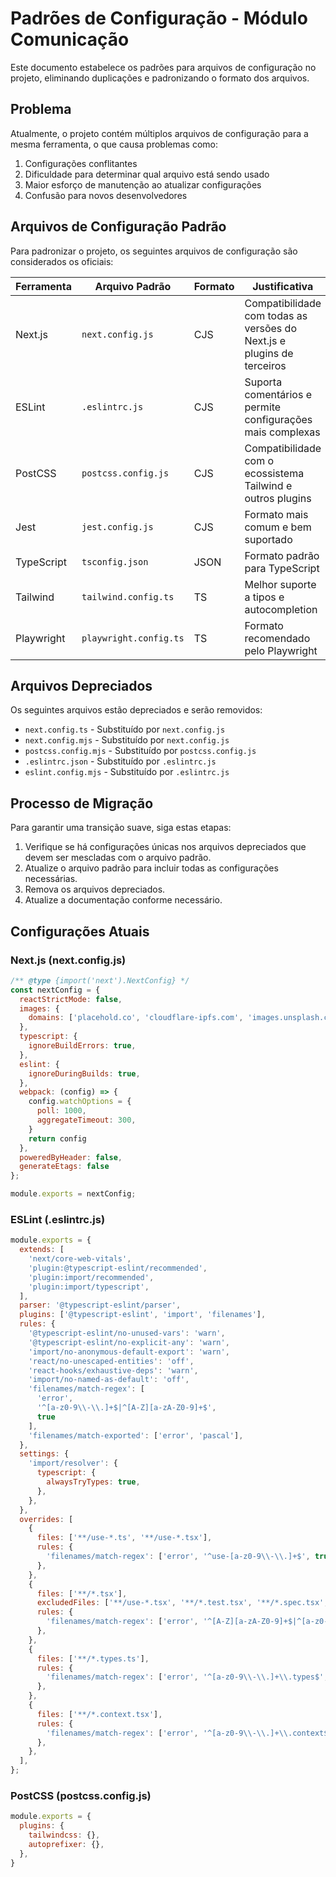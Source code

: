 # Padrões de Configuração - Módulo Comunicação

Este documento estabelece os padrões para arquivos de configuração no projeto, eliminando duplicações e padronizando o formato dos arquivos.

## Problema

Atualmente, o projeto contém múltiplos arquivos de configuração para a mesma ferramenta, o que causa problemas como:

1. Configurações conflitantes
2. Dificuldade para determinar qual arquivo está sendo usado
3. Maior esforço de manutenção ao atualizar configurações
4. Confusão para novos desenvolvedores

## Arquivos de Configuração Padrão

Para padronizar o projeto, os seguintes arquivos de configuração são considerados os oficiais:

| Ferramenta | Arquivo Padrão | Formato | Justificativa |
|------------|----------------|---------|---------------|
| Next.js | `next.config.js` | CJS | Compatibilidade com todas as versões do Next.js e plugins de terceiros |
| ESLint | `.eslintrc.js` | CJS | Suporta comentários e permite configurações mais complexas |
| PostCSS | `postcss.config.js` | CJS | Compatibilidade com o ecossistema Tailwind e outros plugins |
| Jest | `jest.config.js` | CJS | Formato mais comum e bem suportado |
| TypeScript | `tsconfig.json` | JSON | Formato padrão para TypeScript |
| Tailwind | `tailwind.config.ts` | TS | Melhor suporte a tipos e autocompletion |
| Playwright | `playwright.config.ts` | TS | Formato recomendado pelo Playwright |

## Arquivos Depreciados

Os seguintes arquivos estão depreciados e serão removidos:

- `next.config.ts` - Substituído por `next.config.js`
- `next.config.mjs` - Substituído por `next.config.js`
- `postcss.config.mjs` - Substituído por `postcss.config.js`
- `.eslintrc.json` - Substituído por `.eslintrc.js`
- `eslint.config.mjs` - Substituído por `.eslintrc.js`

## Processo de Migração

Para garantir uma transição suave, siga estas etapas:

1. Verifique se há configurações únicas nos arquivos depreciados que devem ser mescladas com o arquivo padrão.
2. Atualize o arquivo padrão para incluir todas as configurações necessárias.
3. Remova os arquivos depreciados.
4. Atualize a documentação conforme necessário.

## Configurações Atuais

### Next.js (next.config.js)

```js
/** @type {import('next').NextConfig} */
const nextConfig = {
  reactStrictMode: false,
  images: {
    domains: ['placehold.co', 'cloudflare-ipfs.com', 'images.unsplash.com'],
  },
  typescript: {
    ignoreBuildErrors: true,
  },
  eslint: {
    ignoreDuringBuilds: true,
  },
  webpack: (config) => {
    config.watchOptions = {
      poll: 1000,
      aggregateTimeout: 300,
    }
    return config
  },
  poweredByHeader: false,
  generateEtags: false
};

module.exports = nextConfig;
```

### ESLint (.eslintrc.js)

```js
module.exports = {
  extends: [
    'next/core-web-vitals',
    'plugin:@typescript-eslint/recommended',
    'plugin:import/recommended',
    'plugin:import/typescript',
  ],
  parser: '@typescript-eslint/parser',
  plugins: ['@typescript-eslint', 'import', 'filenames'],
  rules: {
    '@typescript-eslint/no-unused-vars': 'warn',
    '@typescript-eslint/no-explicit-any': 'warn',
    'import/no-anonymous-default-export': 'warn',
    'react/no-unescaped-entities': 'off',
    'react-hooks/exhaustive-deps': 'warn',
    'import/no-named-as-default': 'off',
    'filenames/match-regex': [
      'error',
      '^[a-z0-9\\-\\.]+$|^[A-Z][a-zA-Z0-9]+$',
      true
    ],
    'filenames/match-exported': ['error', 'pascal'],
  },
  settings: {
    'import/resolver': {
      typescript: {
        alwaysTryTypes: true,
      },
    },
  },
  overrides: [
    {
      files: ['**/use-*.ts', '**/use-*.tsx'],
      rules: {
        'filenames/match-regex': ['error', '^use-[a-z0-9\\-\\.]+$', true],
      },
    },
    {
      files: ['**/*.tsx'],
      excludedFiles: ['**/use-*.tsx', '**/*.test.tsx', '**/*.spec.tsx', '**/page.tsx', '**/layout.tsx', '**/error.tsx', '**/loading.tsx', '**/not-found.tsx'],
      rules: {
        'filenames/match-regex': ['error', '^[A-Z][a-zA-Z0-9]+$|^[a-z0-9\\-\\.]+$', true],
      },
    },
    {
      files: ['**/*.types.ts'],
      rules: {
        'filenames/match-regex': ['error', '^[a-z0-9\\-\\.]+\\.types$', true],
      },
    },
    {
      files: ['**/*.context.tsx'],
      rules: {
        'filenames/match-regex': ['error', '^[a-z0-9\\-\\.]+\\.context$', true],
      },
    },
  ],
};
```

### PostCSS (postcss.config.js)

```js
module.exports = {
  plugins: {
    tailwindcss: {},
    autoprefixer: {},
  },
}
``` 